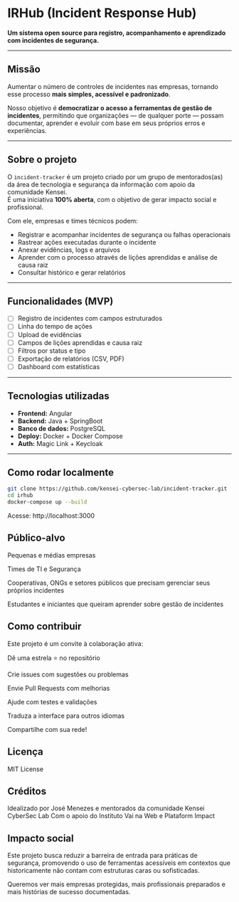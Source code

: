 # IRHub (Incident Response Hub)

**Um sistema open source para registro, acompanhamento e aprendizado com incidentes de segurança.**

---

## Missão

Aumentar o número de controles de incidentes nas empresas, tornando esse processo **mais simples, acessível e padronizado**.

Nosso objetivo é **democratizar o acesso a ferramentas de gestão de incidentes**, permitindo que organizações — de qualquer porte — possam documentar, aprender e evoluir com base em seus próprios erros e experiências.

---

## Sobre o projeto

O `incident-tracker` é um projeto criado por um grupo de mentorados(as) da área de tecnologia e segurança da informação com apoio da comunidade Kensei.  
É uma iniciativa **100% aberta**, com o objetivo de gerar impacto social e profissional.

Com ele, empresas e times técnicos podem:

- Registrar e acompanhar incidentes de segurança ou falhas operacionais
- Rastrear ações executadas durante o incidente
- Anexar evidências, logs e arquivos
- Aprender com o processo através de lições aprendidas e análise de causa raiz
- Consultar histórico e gerar relatórios

---

## Funcionalidades (MVP)

- [ ] Registro de incidentes com campos estruturados
- [ ] Linha do tempo de ações
- [ ] Upload de evidências
- [ ] Campos de lições aprendidas e causa raiz
- [ ] Filtros por status e tipo
- [ ] Exportação de relatórios (CSV, PDF)
- [ ] Dashboard com estatísticas

---

## Tecnologias utilizadas

- **Frontend:** Angular
- **Backend:** Java + SpringBoot
- **Banco de dados:** PostgreSQL
- **Deploy:** Docker + Docker Compose
- **Auth:** Magic Link + Keycloak

---

## Como rodar localmente

```bash
git clone https://github.com/kensei-cybersec-lab/incident-tracker.git
cd irhub
docker-compose up --build
```

Acesse: http://localhost:3000

## Público-alvo
Pequenas e médias empresas

Times de TI e Segurança

Cooperativas, ONGs e setores públicos que precisam gerenciar seus próprios incidentes

Estudantes e iniciantes que queiram aprender sobre gestão de incidentes

## Como contribuir
Este projeto é um convite à colaboração ativa:

Dê uma estrela ⭐ no repositório

Crie issues com sugestões ou problemas

Envie Pull Requests com melhorias

Ajude com testes e validações

Traduza a interface para outros idiomas

Compartilhe com sua rede!

## Licença
MIT License

## Créditos
Idealizado por José Menezes e mentorados da comunidade Kensei CyberSec Lab
Com o apoio do Instituto Vai na Web e Plataform Impact

## Impacto social
Este projeto busca reduzir a barreira de entrada para práticas de segurança, promovendo o uso de ferramentas acessíveis em contextos que historicamente não contam com estruturas caras ou sofisticadas.

Queremos ver mais empresas protegidas, mais profissionais preparados e mais histórias de sucesso documentadas.
